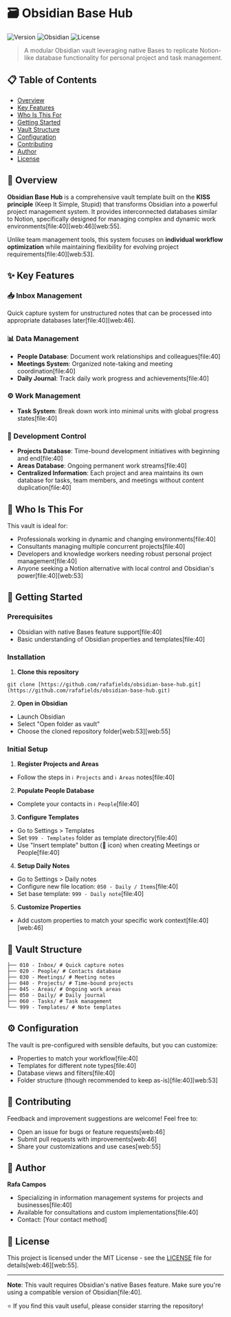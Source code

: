 # 🗃️ Obsidian Base Hub

![Version](https://img.shields.io/badge/version-2.0.1-blue)
![Obsidian](https://img.shields.io/badge/Obsidian-native%20Bases-purple)
![License](https://img.shields.io/badge/license-MIT-green)

> A modular Obsidian vault leveraging native Bases to replicate Notion-like database functionality for personal project and task management.

## 📋 Table of Contents

- [Overview](#overview)
- [Key Features](#key-features)
- [Who Is This For](#who-is-this-for)
- [Getting Started](#getting-started)
- [Vault Structure](#vault-structure)
- [Configuration](#configuration)
- [Contributing](#contributing)
- [Author](#author)
- [License](#license)

## 🎯 Overview

**Obsidian Base Hub** is a comprehensive vault template built on the **KISS principle** (Keep It Simple, Stupid) that transforms Obsidian into a powerful project management system. It provides interconnected databases similar to Notion, specifically designed for managing complex and dynamic work environments[file:40][web:46][web:55].

Unlike team management tools, this system focuses on **individual workflow optimization** while maintaining flexibility for evolving project requirements[file:40][web:53].

## ✨ Key Features

### 📥 Inbox Management
Quick capture system for unstructured notes that can be processed into appropriate databases later[file:40][web:46].

### 📊 Data Management
- **People Database**: Document work relationships and colleagues[file:40]
- **Meetings System**: Organized note-taking and meeting coordination[file:40]
- **Daily Journal**: Track daily work progress and achievements[file:40]

### ⚙️ Work Management
- **Task System**: Break down work into minimal units with global progress states[file:40]

### 🚀 Development Control
- **Projects Database**: Time-bound development initiatives with beginning and end[file:40]
- **Areas Database**: Ongoing permanent work streams[file:40]
- **Centralized Information**: Each project and area maintains its own database for tasks, team members, and meetings without content duplication[file:40]

## 👥 Who Is This For

This vault is ideal for:
- Professionals working in dynamic and changing environments[file:40]
- Consultants managing multiple concurrent projects[file:40]
- Developers and knowledge workers needing robust personal project management[file:40]
- Anyone seeking a Notion alternative with local control and Obsidian's power[file:40][web:53]

## 🚀 Getting Started

### Prerequisites
- Obsidian with native Bases feature support[file:40]
- Basic understanding of Obsidian properties and templates[file:40]

### Installation

1. **Clone this repository**
```
git clone [https://github.com/rafafields/obsidian-base-hub.git](https://github.com/rafafields/obsidian-base-hub.git)
```

2. **Open in Obsidian**
- Launch Obsidian
- Select "Open folder as vault"
- Choose the cloned repository folder[web:53][web:55]

### Initial Setup

1. **Register Projects and Areas**
- Follow the steps in `ℹ️ Projects` and `ℹ️ Areas` notes[file:40]

2. **Populate People Database**
- Complete your contacts in `ℹ️ People`[file:40]

3. **Configure Templates**
- Go to Settings > Templates
- Set `999 - Templates` folder as template directory[file:40]
- Use "Insert template" button (📄 icon) when creating Meetings or People[file:40]

4. **Setup Daily Notes**
- Go to Settings > Daily notes
- Configure new file location: `050 - Daily / Items`[file:40]
- Set base template: `999 - Daily note`[file:40]

5. **Customize Properties**
- Add custom properties to match your specific work context[file:40][web:46]

## 📁 Vault Structure

```
├── 010 - Inbox/ # Quick capture notes  
├── 020 - People/ # Contacts database  
├── 030 - Meetings/ # Meeting notes  
├── 040 - Projects/ # Time-bound projects  
├── 045 - Areas/ # Ongoing work areas  
├── 050 - Daily/ # Daily journal  
├── 060 - Tasks/ # Task management  
└── 999 - Templates/ # Note templates
```

## ⚙️ Configuration

The vault is pre-configured with sensible defaults, but you can customize:
- Properties to match your workflow[file:40]
- Templates for different note types[file:40]
- Database views and filters[file:40]
- Folder structure (though recommended to keep as-is)[file:40][web:53]

## 🤝 Contributing

Feedback and improvement suggestions are welcome! Feel free to:
- Open an issue for bugs or feature requests[web:46]
- Submit pull requests with improvements[web:46]
- Share your customizations and use cases[web:55]

## 👤 Author

**Rafa Campos**
- Specializing in information management systems for projects and businesses[file:40]
- Available for consultations and custom implementations[file:40]
- Contact: [Your contact method]

## 📄 License

This project is licensed under the MIT License - see the [LICENSE](LICENSE) file for details[web:46][web:55].

---

**Note**: This vault requires Obsidian's native Bases feature. Make sure you're using a compatible version of Obsidian[file:40].

⭐ If you find this vault useful, please consider starring the repository!
